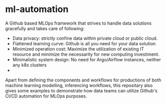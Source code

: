 # ml-automation

A Github based MLOps framework that strives to handle data solutions gracefully and takes care of following:

* Data privacy: strictly confine data within private cloud or public cloud.
* Flattened learning curve: Github is all you need for your data solution
* Minimized operation cost: Maximize the utilization of existing IT resource and minimize the necessarity for new computing investiment.
* Minimalistic system design: No need for Argo/Airflow instances, neither any k8s clusters
* 

Apart from defining the components and workflows for productions of both machine learning modelling, inferencing workflows, this repositary also gives some examples to demonstrate how data teams can utilize Github's CI/CD automation for MLOps purposes.
